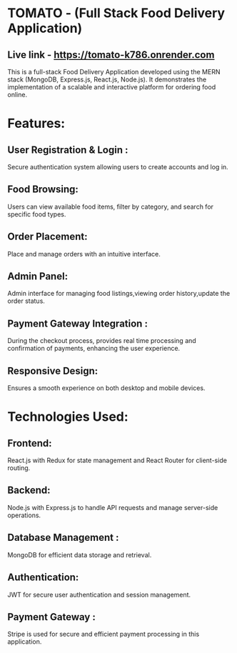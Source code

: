 # TOMATO - (Full Stack Food Delivery Application)
## Live link - https://tomato-k786.onrender.com
This is a full-stack Food Delivery Application developed using the MERN stack (MongoDB, Express.js, React.js, Node.js). It demonstrates the implementation of a scalable and interactive platform for ordering food online.

# Features:
## User Registration & Login : 
Secure authentication system allowing users to create accounts and log in.
## Food Browsing: 
Users can view available food items, filter by category, and search for specific food types.
## Order Placement:
Place and manage orders with an intuitive interface.
## Admin Panel: 
Admin interface for managing food listings,viewing order history,update the order status.
## Payment Gateway Integration : 
During the checkout process, provides real time processing and confirmation of payments, enhancing the user experience.
## Responsive Design: 
Ensures a smooth experience on both desktop and mobile devices.

# Technologies Used:
## Frontend: 
React.js with Redux for state management and React Router for client-side routing.
## Backend:
Node.js with Express.js to handle API requests and manage server-side operations.
## Database Management : 
MongoDB for efficient data storage and retrieval.
## Authentication: 
JWT for secure user authentication and session management.
## Payment Gateway : 
Stripe is used for secure and efficient payment processing in this application.
